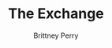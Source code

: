 ---
title: The Exchange
Layout: module

author: Brittney Perry
reviewer: 

schedule: Saturday
plotline: Family Recipes
requirements: The completion of EMERGENCY! HELP WANTED!

description: A plan has been agreed upon to get Granny back and Huldrek is willing to go along with it, so long as the PCs convince him to.

synopsis: A box has been delivered, containing the severed finger of Granny Silverlode. Huldrek has been convinced about a plan and is willing to do as asked. The PCs prepare their plan, the shack prepares to counter. The PCs have one hour from the time the box is delivered to the time the treasure is delivered.

outcomes: 
  - The PCs gather up the treasure, amounting to at least 95% of what was taken, allow Huldrek to take it to the agreed upon place under one hour, and leave without any PC involvement. Granny is released into town
  - If the PCs don't do exactly that, it will trigger an ambush fight. Tarrasch will try to escape to kill Granny.


number_of_cast_members: |
  - 6 to as many as available
  - 2 Granny and Drek
  - 4 Haish, Krath, Penji, Qel'zak
  - 1+ Laviathan, Lesser
  - 1+ Chaos Caster
  - 1+ Fighter

Roles: 
  - Huldrek “Drek” Silverlode
  - Grandmother Whuthona Silverlode
  - Tarrasch King, Haish Dulshadow
  - Tarrasch Rook, Krath Stormwell
  - Tarrasch Knight, Penji Cragthorn
  - Tarrasch Bishop, Qel'zak Elos
  - Tarrasch White Pawn, Laviathan, Lesser
  - Tarrasch Black Pawn, Chaos Caster
  - Tarrasch Black Pawn, Fighter
  - Tarrasch Raised Undead

makeup: 
  - Beaten and bloody for Granny
treasure: 
  - Silver
  - Gold
  - Components

hook: Huldrek coming into town begging for help and the delivery of the finger in the box
scenes: 
  - 
    oog: Amphitheater
    ig: Tarrasch Treasure Drop Location
    flee_point: 


 
running_notes: |
  The fight should be ran as an ambush. The treasure drop off point should allow the NPCs to get in close and attack from the rear and sides, pushing the PCs forward and together. At no point should the Tarrasch allow themselves to be cut off from retreat. When there are about four Tarrasch left, a retreat should be called and the rest should flee toward Granny's location. If they reach the location where Granny is, she can be killed by a killing blow. The NPCs can be chased back to this point and killed, so it's not a true flee point. 
  Huldrek should fight the Tarrasch when they appear.
  The Tarrasch fighting group should be filled in order of importance: the Tarrasch King, the Tarrasch Rook, the Tarrasch Knight, the Tarrasch Bishop, then the Tarrasch White Pawn, then Tarrasch Black Pawn Chaos Caster and Fighter.
  The Rook should concentrate on keeping the Knight and King up, healing the pawns as needed.
  The Knight should protect the King foremost, the Rook second, and attack third.
  The King should coordinate the fight with the Bishop and run if needed back to Granny. Should protect the Rook only if needed.
  The Rook can raise Undead [X number]
  The Bishop is to take orders from the King during the battle.
  The pawns should listen for direction from the King and do as instructed. Any remaining Pawns should flee when there are five total Tarrasch members left standing.
---